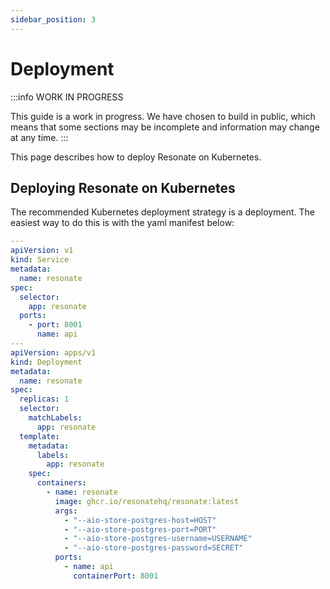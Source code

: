 ```yaml
---
sidebar_position: 3
---
```


# Deployment

:::info WORK IN PROGRESS

This guide is a work in progress. We have chosen to build in public, which means that some sections may be incomplete and information may change at any time.
:::

This page describes how to deploy Resonate on Kubernetes.

## Deploying Resonate on Kubernetes

The recommended Kubernetes deployment strategy is a deployment. The easiest way to do this is with the yaml manifest below:

```yaml
---
apiVersion: v1
kind: Service
metadata:
  name: resonate
spec:
  selector:
    app: resonate
  ports:
    - port: 8001
      name: api
---
apiVersion: apps/v1
kind: Deployment
metadata:
  name: resonate
spec:
  replicas: 1
  selector:
    matchLabels:
      app: resonate
  template:
    metadata:
      labels:
        app: resonate
    spec:
      containers:
        - name: resonate
          image: ghcr.io/resonatehq/resonate:latest
          args:
            - "--aio-store-postgres-host=HOST"
            - "--aio-store-postgres-port=PORT"
            - "--aio-store-postgres-username=USERNAME"
            - "--aio-store-postgres-password=SECRET"
          ports:
            - name: api
              containerPort: 8001
```
